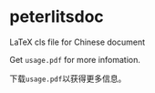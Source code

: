 # peterlitsdoc

LaTeX cls file for Chinese document

Get `usage.pdf` for more infomation.

下载`usage.pdf`以获得更多信息。
